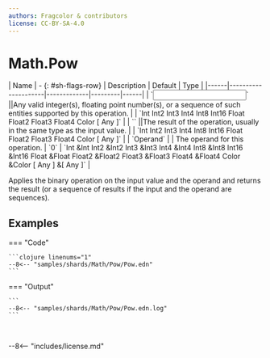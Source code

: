 ```yaml
---
authors: Fragcolor & contributors
license: CC-BY-SA-4.0
---
```



# Math.Pow

<div class="sh-parameters" markdown="1">
| Name | - {: #sh-flags-row} | Description | Default | Type |
|------|---------------------|-------------|---------|------|
| `<input>` ||Any valid integer(s), floating point number(s), or a sequence of such entities supported by this operation. | | `Int Int2 Int3 Int4 Int8 Int16 Float Float2 Float3 Float4 Color [ Any ]` |
| `<output>` ||The result of the operation, usually in the same type as the input value. | | `Int Int2 Int3 Int4 Int8 Int16 Float Float2 Float3 Float4 Color [ Any ]` |
| `Operand` |  | The operand for this operation. | `0` | `Int &Int Int2 &Int2 Int3 &Int3 Int4 &Int4 Int8 &Int8 Int16 &Int16 Float &Float Float2 &Float2 Float3 &Float3 Float4 &Float4 Color &Color [ Any ] &[ Any ]` |

</div>

Applies the binary operation on the input value and the operand and returns the result (or a sequence of results if the input and the operand are sequences).

## Examples

=== "Code"

    ```clojure linenums="1"
    --8<-- "samples/shards/Math/Pow/Pow.edn"
    ```

=== "Output"

    ```
    --8<-- "samples/shards/Math/Pow/Pow.edn.log"
    ```
&nbsp;

--8<-- "includes/license.md"
